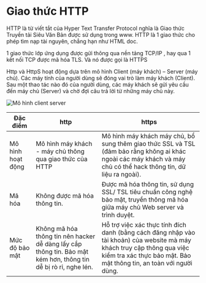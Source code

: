 # Giao thức HTTP

HTTP là từ viết tắt của Hyper Text Transfer Protocol nghĩa là Giao thức Truyền tải Siêu Văn Bản được sử dụng trong www. HTTP là 1 giao thức cho phép tìm nạp tài nguyên, chẳng hạn như HTML doc.

1 giao thức lớp ứng dụng được gửi thông qua nền tảng TCP/IP , hay qua 1 kết nối TCP được mã hóa TLS. Và nó được gọi  là HTTPS

Http và HttpS hoạt động dựa trên mô hình Client (máy khách) – Server (máy chủ). Các máy tính của người dùng sẽ đóng vai trò làm máy khách (Client). Sau một thao tác nào đó của người dùng, các máy khách sẽ gửi yêu cầu đến máy chủ (Server) và chờ đợi câu trả lời từ những máy chủ này.


![Mô hình client server](https://github.com/Duc-NA/PythonStudy/blob/main/Document/Document_Images/linux/client-server.png)


|Đặc điểm|http|https|
|---------------|--------------|------|
|Mô hình hoạt động|Mô hình máy khách - máy chủ thông qua giao thức của HTTP|Mô hình máy khách máy chủ, bổ sung thêm giao thức SSL và TSL (đảm bảo rằng không ai khác ngoài các máy khách và máy chủ có thể hack thông tin, dữ liệu ra ngoài).|
|Mã hóa |Không được mã hóa thông tin.|Được mã hóa thông tin, sử dụng SSL/ TSL tiêu chuẩn công nghệ bảo mật, truyền thông mã hóa giữa máy chủ Web server và trình duyệt.|
|Mức độ bảo mật |Không mã hóa thông tin nên hacker dễ dàng lấy cắp thông tin. Bảo mật kém hơn, thông tin dễ bị rò rỉ, nghe lén. | Hỗ trợ việc xác thực tính đích danh (bằng cách đăng nhập vào tài khoản) của website mà máy khách truy cập thông qua việc kiểm tra xác thực bảo mật. Bảo mật thông tin, an toàn với người dùng.|